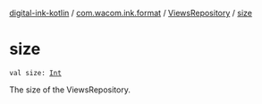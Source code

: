 [digital-ink-kotlin](../../index.md) / [com.wacom.ink.format](../index.md) / [ViewsRepository](index.md) / [size](./size.md)

# size

`val size: `[`Int`](https://kotlinlang.org/api/latest/jvm/stdlib/kotlin/-int/index.html)

The size of the ViewsRepository.

